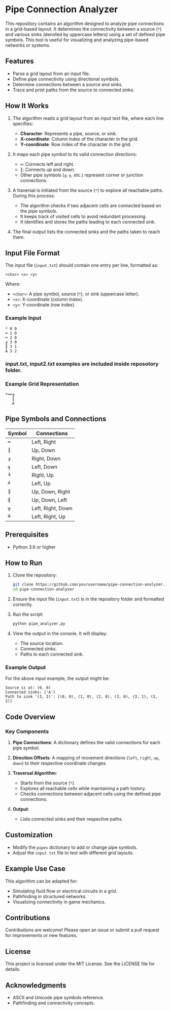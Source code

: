 # Pipe Connection Analyzer

This repository contains an algorithm designed to analyze pipe connections in a grid-based layout. It determines the connectivity between a source (`*`) and various sinks (denoted by uppercase letters) using a set of defined pipe symbols. This tool is useful for visualizing and analyzing pipe-based networks or systems.

## Features

- Parse a grid layout from an input file.
- Define pipe connectivity using directional symbols.
- Determine connections between a source and sinks.
- Trace and print paths from the source to connected sinks.

## How It Works

1. The algorithm reads a grid layout from an input text file, where each line specifies:
   - **Character**: Represents a pipe, source, or sink.
   - **X-coordinate**: Column index of the character in the grid.
   - **Y-coordinate**: Row index of the character in the grid.

2. It maps each pipe symbol to its valid connection directions:
   - `═`: Connects left and right.
   - `║`: Connects up and down.
   - Other pipe symbols (`╔`, `╗`, etc.) represent corner or junction connections.

3. A traversal is initiated from the source (`*`) to explore all reachable paths. During this process:
   - The algorithm checks if two adjacent cells are connected based on the pipe symbols.
   - It keeps track of visited cells to avoid redundant processing.
   - It identifies and stores the paths leading to each connected sink.

4. The final output lists the connected sinks and the paths taken to reach them.

## Input File Format

The input file (`input.txt`) should contain one entry per line, formatted as:

```
<char> <x> <y>
```

Where:
- `<char>`: A pipe symbol, source (`*`), or sink (uppercase letter).
- `<x>`: X-coordinate (column index).
- `<y>`: Y-coordinate (row index).

### Example Input

```
* 0 0
═ 1 0
═ 2 0
╔ 3 0
║ 3 1
A 3 2
``` 
###  input.txt, input2.txt examples are included inside reposotory folder.

### Example Grid Representation

```
*══╔
   ║
   A
```

## Pipe Symbols and Connections

| Symbol | Connections                  |
|--------|------------------------------|
| `═`    | Left, Right                  |
| `║`    | Up, Down                     |
| `╔`    | Right, Down                  |
| `╗`    | Left, Down                   |
| `╚`    | Right, Up                    |
| `╝`    | Left, Up                     |
| `╠`    | Up, Down, Right              |
| `╣`    | Up, Down, Left               |
| `╦`    | Left, Right, Down            |
| `╩`    | Left, Right, Up              |

## Prerequisites

- Python 3.6 or higher

## How to Run

1. Clone the repository:
   ```bash
   git clone https://github.com/yourusername/pipe-connection-analyzer.git
   cd pipe-connection-analyzer
   ```

2. Ensure the input file (`input.txt`) is in the repository folder and formatted correctly.

3. Run the script:
   ```bash
   python pipe_analyzer.py
   ```

4. View the output in the console. It will display:
   - The source location.
   - Connected sinks.
   - Paths to each connected sink.

### Example Output

For the above input example, the output might be:
```
Source is at: (0, 0)
Connected sinks: ['A']
Path to sink '(3, 2)': [(0, 0), (1, 0), (2, 0), (3, 0), (3, 1), (3, 2)]
```

## Code Overview

### Key Components

1. **Pipe Connections**:
   A dictionary defines the valid connections for each pipe symbol.

2. **Direction Offsets**:
   A mapping of movement directions (`left`, `right`, `up`, `down`) to their respective coordinate changes.

3. **Traversal Algorithm**:
   - Starts from the source (`*`).
   - Explores all reachable cells while maintaining a path history.
   - Checks connections between adjacent cells using the defined pipe connections.

4. **Output**:
   - Lists connected sinks and their respective paths.

## Customization

- Modify the `pipes` dictionary to add or change pipe symbols.
- Adjust the `input.txt` file to test with different grid layouts.

## Example Use Case

This algorithm can be adapted for:
- Simulating fluid flow or electrical circuits in a grid.
- Pathfinding in structured networks.
- Visualizing connectivity in game mechanics.

## Contributions

Contributions are welcome! Please open an issue or submit a pull request for improvements or new features.

## License

This project is licensed under the MIT License. See the LICENSE file for details.

## Acknowledgments

- ASCII and Unicode pipe symbols reference.
- Pathfinding and connectivity concepts.
